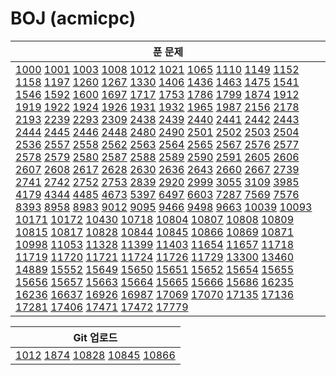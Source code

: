 # BOJ (acmicpc)

| 푼 문제                                                      |
| ------------------------------------------------------------ |
| [1000](https://www.acmicpc.net/problem/1000) [1001](https://www.acmicpc.net/problem/1001) [1003](https://www.acmicpc.net/problem/1003) [1008](https://www.acmicpc.net/problem/1008) [1012](https://www.acmicpc.net/problem/1012) [1021](https://www.acmicpc.net/problem/1021) [1065](https://www.acmicpc.net/problem/1065) [1110](https://www.acmicpc.net/problem/1110) [1149](https://www.acmicpc.net/problem/1149) [1152](https://www.acmicpc.net/problem/1152) [1158](https://www.acmicpc.net/problem/1158) [1197](https://www.acmicpc.net/problem/1197) [1260](https://www.acmicpc.net/problem/1260) [1267](https://www.acmicpc.net/problem/1267) [1330](https://www.acmicpc.net/problem/1330) [1406](https://www.acmicpc.net/problem/1406) [1436](https://www.acmicpc.net/problem/1436) [1463](https://www.acmicpc.net/problem/1463) [1475](https://www.acmicpc.net/problem/1475) [1541](https://www.acmicpc.net/problem/1541) [1546](https://www.acmicpc.net/problem/1546) [1592](https://www.acmicpc.net/problem/1592) [1600](https://www.acmicpc.net/problem/1600) [1697](https://www.acmicpc.net/problem/1697) [1717](https://www.acmicpc.net/problem/1717) [1753](https://www.acmicpc.net/problem/1753) [1786](https://www.acmicpc.net/problem/1786) [1799](https://www.acmicpc.net/problem/1799) [1874](https://www.acmicpc.net/problem/1874) [1912](https://www.acmicpc.net/problem/1912) [1919](https://www.acmicpc.net/problem/1919) [1922](https://www.acmicpc.net/problem/1922) [1924](https://www.acmicpc.net/problem/1924) [1926](https://www.acmicpc.net/problem/1926) [1931](https://www.acmicpc.net/problem/1931) [1932](https://www.acmicpc.net/problem/1932) [1965](https://www.acmicpc.net/problem/1965) [1987](https://www.acmicpc.net/problem/1987) [2156](https://www.acmicpc.net/problem/2156) [2178](https://www.acmicpc.net/problem/2178) [2193](https://www.acmicpc.net/problem/2193) [2239](https://www.acmicpc.net/problem/2239) [2293](https://www.acmicpc.net/problem/2293) [2309](https://www.acmicpc.net/problem/2309) [2438](https://www.acmicpc.net/problem/2438) [2439](https://www.acmicpc.net/problem/2439) [2440](https://www.acmicpc.net/problem/2440) [2441](https://www.acmicpc.net/problem/2441) [2442](https://www.acmicpc.net/problem/2442) [2443](https://www.acmicpc.net/problem/2443) [2444](https://www.acmicpc.net/problem/2444) [2445](https://www.acmicpc.net/problem/2445) [2446](https://www.acmicpc.net/problem/2446) [2448](https://www.acmicpc.net/problem/2448) [2480](https://www.acmicpc.net/problem/2480) [2490](https://www.acmicpc.net/problem/2490) [2501](https://www.acmicpc.net/problem/2501) [2502](https://www.acmicpc.net/problem/2502) [2503](https://www.acmicpc.net/problem/2503) [2504](https://www.acmicpc.net/problem/2504) [2536](https://www.acmicpc.net/problem/2536) [2557](https://www.acmicpc.net/problem/2557) [2558](https://www.acmicpc.net/problem/2558) [2562](https://www.acmicpc.net/problem/2562) [2563](https://www.acmicpc.net/problem/2563) [2564](https://www.acmicpc.net/problem/2564) [2565](https://www.acmicpc.net/problem/2565) [2567](https://www.acmicpc.net/problem/2567) [2576](https://www.acmicpc.net/problem/2576) [2577](https://www.acmicpc.net/problem/2577) [2578](https://www.acmicpc.net/problem/2578) [2579](https://www.acmicpc.net/problem/2579) [2580](https://www.acmicpc.net/problem/2580) [2587](https://www.acmicpc.net/problem/2587) [2588](https://www.acmicpc.net/problem/2588) [2589](https://www.acmicpc.net/problem/2589) [2590](https://www.acmicpc.net/problem/2590) [2591](https://www.acmicpc.net/problem/2591) [2605](https://www.acmicpc.net/problem/2605) [2606](https://www.acmicpc.net/problem/2606) [2607](https://www.acmicpc.net/problem/2607) [2608](https://www.acmicpc.net/problem/2608) [2617](https://www.acmicpc.net/problem/2617) [2628](https://www.acmicpc.net/problem/2628) [2630](https://www.acmicpc.net/problem/2630) [2636](https://www.acmicpc.net/problem/2636) [2643](https://www.acmicpc.net/problem/2643) [2660](https://www.acmicpc.net/problem/2660) [2667](https://www.acmicpc.net/problem/2667) [2739](https://www.acmicpc.net/problem/2739) [2741](https://www.acmicpc.net/problem/2741) [2742](https://www.acmicpc.net/problem/2742) [2752](https://www.acmicpc.net/problem/2752) [2753](https://www.acmicpc.net/problem/2753) [2839](https://www.acmicpc.net/problem/2839) [2920](https://www.acmicpc.net/problem/2920) [2999](https://www.acmicpc.net/problem/2999) [3055](https://www.acmicpc.net/problem/3055) [3109](https://www.acmicpc.net/problem/3109) [3985](https://www.acmicpc.net/problem/3985) [4179](https://www.acmicpc.net/problem/4179) [4344](https://www.acmicpc.net/problem/4344) [4485](https://www.acmicpc.net/problem/4485) [4673](https://www.acmicpc.net/problem/4673) [5397](https://www.acmicpc.net/problem/5397) [6497](https://www.acmicpc.net/problem/6497) [6603](https://www.acmicpc.net/problem/6603) [7287](https://www.acmicpc.net/problem/7287) [7569](https://www.acmicpc.net/problem/7569) [7576](https://www.acmicpc.net/problem/7576) [8393](https://www.acmicpc.net/problem/8393) [8958](https://www.acmicpc.net/problem/8958) [8983](https://www.acmicpc.net/problem/8983) [9012](https://www.acmicpc.net/problem/9012) [9095](https://www.acmicpc.net/problem/9095) [9466](https://www.acmicpc.net/problem/9466) [9498](https://www.acmicpc.net/problem/9498) [9663](https://www.acmicpc.net/problem/9663) [10039](https://www.acmicpc.net/problem/10039) [10093](https://www.acmicpc.net/problem/10093) [10171](https://www.acmicpc.net/problem/10171) [10172](https://www.acmicpc.net/problem/10172) [10430](https://www.acmicpc.net/problem/10430) [10718](https://www.acmicpc.net/problem/10718) [10804](https://www.acmicpc.net/problem/10804) [10807](https://www.acmicpc.net/problem/10807) [10808](https://www.acmicpc.net/problem/10808) [10809](https://www.acmicpc.net/problem/10809) [10815](https://www.acmicpc.net/problem/10815) [10817](https://www.acmicpc.net/problem/10817) [10828](https://www.acmicpc.net/problem/10828) [10844](https://www.acmicpc.net/problem/10844) [10845](https://www.acmicpc.net/problem/10845) [10866](https://www.acmicpc.net/problem/10866) [10869](https://www.acmicpc.net/problem/10869) [10871](https://www.acmicpc.net/problem/10871) [10998](https://www.acmicpc.net/problem/10998) [11053](https://www.acmicpc.net/problem/11053) [11328](https://www.acmicpc.net/problem/11328) [11399](https://www.acmicpc.net/problem/11399) [11403](https://www.acmicpc.net/problem/11403) [11654](https://www.acmicpc.net/problem/11654) [11657](https://www.acmicpc.net/problem/11657) [11718](https://www.acmicpc.net/problem/11718) [11719](https://www.acmicpc.net/problem/11719) [11720](https://www.acmicpc.net/problem/11720) [11721](https://www.acmicpc.net/problem/11721) [11724](https://www.acmicpc.net/problem/11724) [11726](https://www.acmicpc.net/problem/11726) [11729](https://www.acmicpc.net/problem/11729) [13300](https://www.acmicpc.net/problem/13300) [13460](https://www.acmicpc.net/problem/13460) [14889](https://www.acmicpc.net/problem/14889) [15552](https://www.acmicpc.net/problem/15552) [15649](https://www.acmicpc.net/problem/15649) [15650](https://www.acmicpc.net/problem/15650) [15651](https://www.acmicpc.net/problem/15651) [15652](https://www.acmicpc.net/problem/15652) [15654](https://www.acmicpc.net/problem/15654) [15655](https://www.acmicpc.net/problem/15655) [15656](https://www.acmicpc.net/problem/15656) [15657](https://www.acmicpc.net/problem/15657) [15663](https://www.acmicpc.net/problem/15663) [15664](https://www.acmicpc.net/problem/15664) [15665](https://www.acmicpc.net/problem/15665) [15666](https://www.acmicpc.net/problem/15666) [15686](https://www.acmicpc.net/problem/15686) [16235](https://www.acmicpc.net/problem/16235) [16236](https://www.acmicpc.net/problem/16236) [16637](https://www.acmicpc.net/problem/16637) [16926](https://www.acmicpc.net/problem/16926) [16987](https://www.acmicpc.net/problem/16987) [17069](https://www.acmicpc.net/problem/17069) [17070](https://www.acmicpc.net/problem/17070) [17135](https://www.acmicpc.net/problem/17135) [17136](https://www.acmicpc.net/problem/17136) [17281](https://www.acmicpc.net/problem/17281) [17406](https://www.acmicpc.net/problem/17406) [17471](https://www.acmicpc.net/problem/17471) [17472](https://www.acmicpc.net/problem/17472) [17779](https://www.acmicpc.net/problem/17779) |

| Git 업로드                                                   |
| ------------------------------------------------------------ |
| [1012](https://www.acmicpc.net/problem/1012) [1874](https://www.acmicpc.net/problem/1874) [10828](https://www.acmicpc.net/problem/10828) [10845](https://www.acmicpc.net/problem/10845) [10866](https://www.acmicpc.net/problem/10866) |

